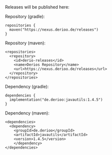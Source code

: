 Releases will be published here:

Repository (gradle):
```
repositories {
  maven("https://nexus.derioo.de/releases")
}
```
Repository (maven):
```
<repositories>
  <repository>
    <id>derio-releases</id>
    <name>Derios Repository</name>
    <url>https://nexus.derioo.de/releases</url>
  </repository>
</repositories>
```

Dependency (gradle):
```
dependencies {
  implementation("de.derioo:javautils:1.4.5")
}
```
Dependency (maven):
```
<dependencies>
  <dependency>
    <groupId>de.derioo</groupId>
    <artifactId>javautils</artifactId>
    <version>1.4.5</version>
    </dependency>
</dependencies>
```
